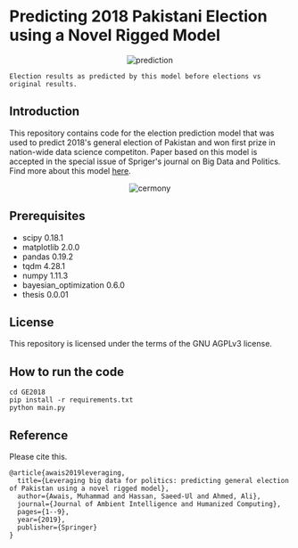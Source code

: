 # Predicting 2018 Pakistani Election using a Novel Rigged Model
<p align="center">
  <img src="https://raw.githubusercontent.com/awaisrauf/GE2018/master/imgs/map.jpg" alt="prediction"  />
 
  ```
  Election results as predicted by this model before elections vs original results.
  ```
</p>

## Introduction

This repository contains code for the election prediction model that was used to predict 2018's general election of Pakistan and won first prize in nation-wide data science competiton. Paper based on this model is accepted in the special issue of Spriger's journal on Big Data and Politics. Find more about this model [here](https://awaisrauf.github.io/election_prediction).
<p align="center">
  <img src="https://raw.githubusercontent.com/awaisrauf/GE2018/master/imgs/cermony.jpg" alt="cermony"  />
</p>


## Prerequisites

* scipy 0.18.1
* matplotlib 2.0.0
* pandas 0.19.2
* tqdm 4.28.1
* numpy 1.11.3
* bayesian_optimization 0.6.0
* thesis 0.0.01

## License

This repository is licensed under the terms of the GNU AGPLv3 license.

## How to run the code
```
cd GE2018
pip install -r requirements.txt
python main.py
```


## Reference
Please cite this.
```
@article{awais2019leveraging,
  title={Leveraging big data for politics: predicting general election of Pakistan using a novel rigged model},
  author={Awais, Muhammad and Hassan, Saeed-Ul and Ahmed, Ali},
  journal={Journal of Ambient Intelligence and Humanized Computing},
  pages={1--9},
  year={2019},
  publisher={Springer}
}
```
